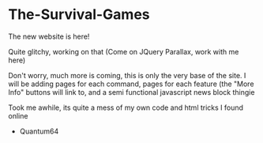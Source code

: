 The-Survival-Games
==================

The new website is here!

Quite glitchy, working on that (Come on JQuery Parallax, work with me here)

Don't worry, much more is coming, this is only the very base of the site.  I will be adding pages for each command, pages for each feature (the "More Info" buttons will link to, and a semi functional javascript news block thingie

Took me awhile, its quite a mess of my own code and html tricks I found online
 - Quantum64
